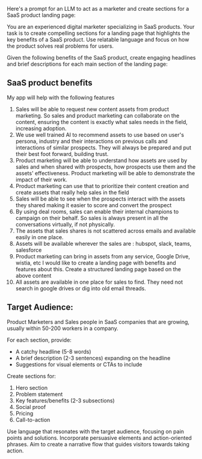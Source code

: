 Here's a prompt for an LLM to act as a marketer and create sections for a SaaS product landing page:

You are an experienced digital marketer specializing in SaaS products. Your task is to create compelling sections for a landing page that highlights the key benefits of a SaaS product. Use relatable language and focus on how the product solves real problems for users.

Given the following benefits of the SaaS product, create engaging headlines and brief descriptions for each main section of the landing page:

## SaaS product benefits
My app will help with the following features
1. Sales will be able to request new content assets from product marketing. So sales and product marketing can collaborate on the content, ensuring the content is exactly what sales needs in the field, increasing adoption.
2. We use well trained AI to recommend assets to use based on user's persona, industry and their interactions on previous calls and interactions of similar prospects. They will always be prepared and put their best foot forward, building trust.
3.  Product marketing will be able to understand how assets are used by sales and when shared with prospects, how prospects use them and the assets' effectiveness. Product marketing will be able to demonstrate the impact of their work.
4. Product marketing can use that to prioritize their content creation and create assets that really help sales in the field
5. Sales will be able to see when the prospects interact with the assets they shared making it easier to score and convert the prospect
6. By using deal rooms, sales can enable their internal champions to campaign on their behalf. So sales is always present in all the conversations virtually, if not physically.
7. The assets that sales shares is not scattered across emails and available easily in one place.
8. Assets will be available wherever the sales are : hubspot, slack, teams, salesforce
9. Product marketing can bring in assets from any service, Google Drive, wistia, etc
I would like to create a landing page with benefits and features about this. Create a structured landing page based on the above content
1. All assets are available in one place for sales to find. They need not search in google drives or dig into old email threads.


## Target Audience: 
Product Marketers and Sales people in SaaS companies that are growing, usually within 50-200 workers in a company. 


For each section, provide:
- A catchy headline (5-8 words)
- A brief description (2-3 sentences) expanding on the headline
- Suggestions for visual elements or CTAs to include

Create sections for:
1. Hero section
2. Problem statement
3. Key features/benefits (2-3 subsections)
4. Social proof
5. Pricing
6. Call-to-action

Use language that resonates with the target audience, focusing on pain points and solutions. Incorporate persuasive elements and action-oriented phrases. Aim to create a narrative flow that guides visitors towards taking action.

